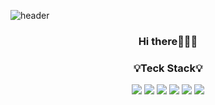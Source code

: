 
![header](https://capsule-render.vercel.app/api?type=Rounded&color=00bbf9&text=Jawon_Kim&&&fontColor=fff&height=150&section=header&fontSize=50&textBg=false)

<h3 align="center">Hi there🙋🏻‍♀️</h3>

<h3 align="center">💡Teck Stack💡</h3>

<div align="center">
  <img src="http://img.shields.io/badge/-HTML5-red?style=flat&logo=HTML5&logoColor=white"/> 
  <img src="http://img.shields.io/badge/-CSS3-blue?style=flat&logo=CSS3&logoColor=white"/> 
  <img src="http://img.shields.io/badge/-JQuery-orange?style=flat&logo=JQuery&logoColor=white"/> 
  <img src="http://img.shields.io/badge/-Photoshop-21a8ff?style=flat&logo=Adobe&nbspPhotoshop&logoColor=white"/> 
  <img src="http://img.shields.io/badge/-Illustrator-ff9400?style=flat&logo=Adobe&nbspIllustrator&logoColor=white"/> 
  <img src="http://img.shields.io/badge/-XD-ff61f6?style=flat&logo=Adobe&nbspXD&logoColor=white"/> 
</div>


<!--
**jawon-kim/jawon-kim** is a ✨ _special_ ✨ repository because its `README.md` (this file) appears on your GitHub profile.

Here are some ideas to get you started:

- 🔭 I’m currently working on ...
- 🌱 I’m currently learning ...
- 👯 I’m looking to collaborate on ...
- 🤔 I’m looking for help with ...
- 💬 Ask me about ...
- 📫 How to reach me: ...
- 😄 Pronouns: ...
- ⚡ Fun fact: ...
-->
